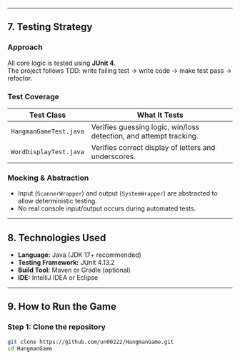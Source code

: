 
---

## 7. Testing Strategy

### Approach
All core logic is tested using **JUnit 4**.  
The project follows TDD: write failing test → write code → make test pass → refactor.

### Test Coverage
| Test Class | What It Tests |
|-------------|---------------|
| `HangmanGameTest.java` | Verifies guessing logic, win/loss detection, and attempt tracking. |
| `WordDisplayTest.java` | Verifies correct display of letters and underscores. |

### Mocking & Abstraction
- Input (`ScannerWrapper`) and output (`SystemWrapper`) are abstracted to allow deterministic testing.
- No real console input/output occurs during automated tests.

---

## 8. Technologies Used
- **Language:** Java (JDK 17+ recommended)  
- **Testing Framework:** JUnit 4.13.2  
- **Build Tool:** Maven or Gradle (optional)  
- **IDE:** IntelliJ IDEA or Eclipse  

---

## 9. How to Run the Game

### Step 1: Clone the repository
```bash
git clone https://github.com/un00222/HangmanGame.git
cd HangmanGame
